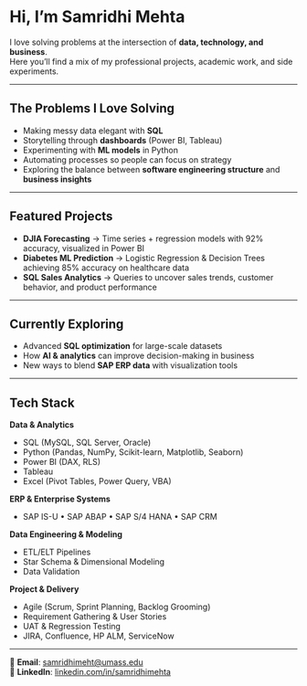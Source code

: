 # Hi, I’m Samridhi Mehta  

I love solving problems at the intersection of **data, technology, and business**.  
Here you’ll find a mix of my professional projects, academic work, and side experiments.  

---

## The Problems I Love Solving  
- Making messy data elegant with **SQL**  
- Storytelling through **dashboards** (Power BI, Tableau)  
- Experimenting with **ML models** in Python  
- Automating processes so people can focus on strategy  
- Exploring the balance between **software engineering structure** and **business insights**  

---

## Featured Projects  
- **DJIA Forecasting** → Time series + regression models with 92% accuracy, visualized in Power BI  
- **Diabetes ML Prediction** → Logistic Regression & Decision Trees achieving 85% accuracy on healthcare data  
- **SQL Sales Analytics** → Queries to uncover sales trends, customer behavior, and product performance  

---

## Currently Exploring  
- Advanced **SQL optimization** for large-scale datasets  
- How **AI & analytics** can improve decision-making in business  
- New ways to blend **SAP ERP data** with visualization tools  

---

## Tech Stack  

**Data & Analytics**  
- SQL (MySQL, SQL Server, Oracle)  
- Python (Pandas, NumPy, Scikit-learn, Matplotlib, Seaborn)  
- Power BI (DAX, RLS)  
- Tableau  
- Excel (Pivot Tables, Power Query, VBA)  

**ERP & Enterprise Systems**  
- SAP IS-U • SAP ABAP • SAP S/4 HANA • SAP CRM  

**Data Engineering & Modeling**  
- ETL/ELT Pipelines  
- Star Schema & Dimensional Modeling  
- Data Validation  

**Project & Delivery**  
- Agile (Scrum, Sprint Planning, Backlog Grooming)  
- Requirement Gathering & User Stories  
- UAT & Regression Testing  
- JIRA, Confluence, HP ALM, ServiceNow  

---

📧 **Email**: samridhimeht@umass.edu  
🔗 **LinkedIn**: [linkedin.com/in/samridhimehta](https://linkedin.com/in/samridhimehta)  
